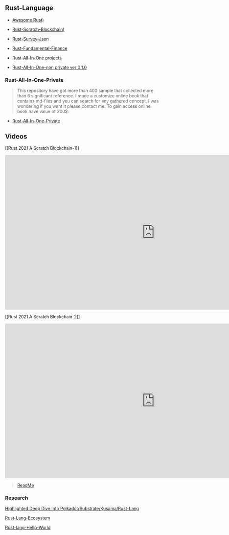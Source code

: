 ## Rust-Language

- [Awesome Rust)](https://github.com/armanriazi/armanriazi-awesome-rust)

- [Rust-Scratch-Blockchain)](https://github.com/armanriazi/rust-scratch-blockchain)
  
- [Rust-Survey-Json](https://github.com/armanriazi/rust-survey-json)

- [Rust-Fundamental-Finance](https://github.com/armanriazi/rust-fundamental-finance)
  
- [Rust-All-In-One projects](https://github.com/armanriazi/rust-all-in-one-projects)  

- [Rust-All-In-One-non private ver 0.1.0](https://github.com/armanriazi/rust-all-in-one-2022-archived)

### Rust-All-In-One-Private
> This repository have got more than 400 sample that collected more than 6 significant reference. I made a customize online book that contains md-files and you can search for any gathered concept.
> I was wondering if you want it please contact me. To gain access online book have value of 200$.
- [Rust-All-In-One-Private](https://github.com/armanriazi/)

## Videos

[[Rust 2021 A Scratch Blockchain-1]]
<iframe width="975" height="506" src="https://www.youtube.com/embed/hiYHzmqn6MY" title="YouTube video player" frameborder="0" allow="accelerometer; autoplay; clipboard-write; encrypted-media; gyroscope; picture-in-picture" allowfullscreen></iframe>

[[Rust 2021 A Scratch Blockchain-2]]
<iframe width="975" height="506" src="https://www.youtube.com/embed/gK0dFhtbB-M" title="YouTube video player" frameborder="0" allow="accelerometer; autoplay; clipboard-write; encrypted-media; gyroscope; picture-in-picture" allowfullscreen></iframe>

  >[ReadMe](../rust/rust-scratch-blockchain.md)

### Research

[Highlighted Deep Dive Into Polkadot/Substrate/Kusama/Rust-Lang](rust-lang-research-intro.md)


[Rust-Lang-Ecosystem](rust-lang-ecosystem.md)


[Rust-lang-Hello-World](rust-learning-plan-chapter-1-notes.md)
